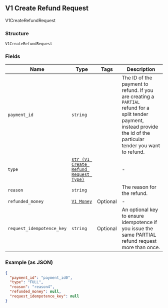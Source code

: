 ## V1 Create Refund Request

V1CreateRefundRequest

### Structure

`V1CreateRefundRequest`

### Fields

| Name | Type | Tags | Description |
|  --- | --- | --- | --- |
| `payment_id` | `string` |  | The ID of the payment to refund. If you are creating a `PARTIAL`<br>refund for a split tender payment, instead provide the id of the<br>particular tender you want to refund. |
| `type` | [`str (V1 Create Refund Request Type)`](/doc/models/v1-create-refund-request-type.md) |  | - |
| `reason` | `string` |  | The reason for the refund. |
| `refunded_money` | [`V1 Money`](/doc/models/v1-money.md) | Optional | - |
| `request_idempotence_key` | `string` | Optional | An optional key to ensure idempotence if you issue the same PARTIAL refund request more than once. |

### Example (as JSON)

```json
{
  "payment_id": "payment_id0",
  "type": "FULL",
  "reason": "reason4",
  "refunded_money": null,
  "request_idempotence_key": null
}
```

